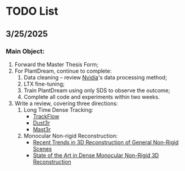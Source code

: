 # TODO List

## 3/25/2025

### Main Object:

1. Forward the Master Thesis Form;
2. For PlantDream, continue to complete:
    1. Data cleaning – review [Nvidia](https://arxiv.org/html/2501.03575v1)'s data processing method;
    2. LTX fine-tuning;
    3. Train PlantDream using only SDS to observe the outcome;
    4. Complete all code and experiments within two weeks.
3. Write a review, covering three directions:
    1. Long Time Dense Tracking: 
        - [TrackFlow](https://openaccess.thecvf.com/content/CVPR2024/papers/Cho_FlowTrack_Revisiting_Optical_Flow_for_Long-Range_Dense_Tracking_CVPR_2024_paper.pdf)
        - [Dust3r](https://arxiv.org/pdf/2312.14132)
        - [Mast3r](https://arxiv.org/pdf/2406.09756)
    2. Monocular Non-rigid Reconstruction:
        - [Recent Trends in 3D Reconstruction of General Non-Rigid Scenes](https://arxiv.org/pdf/2403.15064)
        - [State of the Art in Dense Monocular Non-Rigid 3D Reconstruction](https://arxiv.org/pdf/2210.15664)
